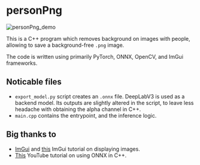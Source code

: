 # personPng
![personPng_demo](https://github.com/krupartea/personPng/assets/48570933/558d5fd8-44c1-40ce-9123-47e8cab26969)

This is a C++ program which removes background on images with people, allowing to save a background-free `.png` image.

The code is written using primarily PyTorch, ONNX, OpenCV, and ImGui frameworks.

## Noticable files
- `export_model.py` script creates an `.onnx` file. DeepLabV3 is used as a backend model. Its outputs are slightly altered in the script, to leave less headache with obtaining the alpha channel in C++.
- `main.cpp` contains the entrypoint, and the inference logic.

## Big thanks to
- [ImGui](https://github.com/ocornut/imgui) and [this](https://github.com/ocornut/imgui/wiki/Image-Loading-and-Displaying-Examples) ImGui tutorial on displaying images.
- [This](https://youtu.be/imjqRdsm2Qw?si=ljYNL69ycvWB6tOW) YouTube tutorial on using ONNX in C++.
